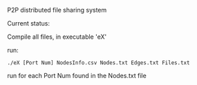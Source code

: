 P2P distributed file sharing system

Current status:

Compile all files, in executable 'eX'

run: 

``
./eX [Port Num] NodesInfo.csv Nodes.txt Edges.txt Files.txt
``

run for each Port Num found in the Nodes.txt file

